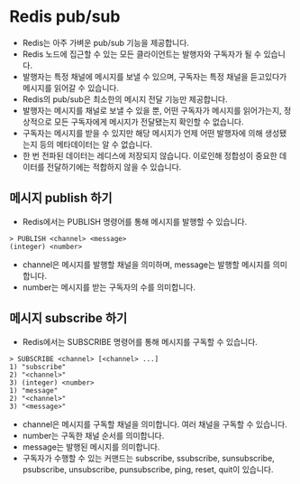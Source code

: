 # Redis pub/sub

* Redis는 아주 가벼운 pub/sub 기능을 제공합니다.
* Redis 노드에 집근할 수 있는 모든 클라이언트는 발행자와 구독자가 될 수 있습니다.
* 발행자는 특정 채널에 메시지를 보낼 수 있으며, 구독자는 특정 채널을 듣고있다가 메시지를 읽어갈 수 있습니다.
* Redis의 pub/sub은 최소한의 메시지 전달 기능만 제공합니다. 
* 발행자는 메시지를 채널로 보낼 수 있을 뿐, 어떤 구독자가 메시지를 읽어가는지, 정상적으로 모든 구독자에게 메시지가 전달됐는지 확인할 수 없습니다.
* 구독자는 메시지를 받을 수 있지만 해당 메시지가 언제 어떤 발행자에 의해 생성됐는지 등의 메타데이터는 알 수 없습니다.
* 한 번 전파된 데이터는 레디스에 저장되지 않습니다. 이로인해 정합성이 중요한 데이터를 전달하기에는 적합하지 않을 수 있습니다.

## 메시지 publish 하기

* Redis에서는 PUBLISH 명령어를 통해 메시지를 발행할 수 있습니다.

~~~
> PUBLISH <channel> <message>
(integer) <number>
~~~

* channel은 메시지를 발행할 채널을 의미하며, message는 발행할 메시지를 의미합니다.
* number는 메시지를 받는 구독자의 수를 의미합니다.

## 메시지 subscribe 하기

* Redis에서는 SUBSCRIBE 명령어를 통해 메시지를 구독할 수 있습니다.

~~~
> SUBSCRIBE <channel> [<channel> ...]
1) "subscribe"
2) "<channel>"
3) (integer) <number>
1) "message"
2) "<channel>"
3) "<message>"
~~~

* channel은 메시지를 구독할 채널을 의미합니다. 여러 채널을 구독할 수 있습니다.
* number는 구독한 채널 순서를 의미합니다.
* message는 발행된 메시지를 의미합니다.
* 구독자가 수행할 수 있는 커맨드는 subscribe, ssubscribe, sunsubscribe, psubscribe, unsubscribe, punsubscribe, ping, reset, quit이 있습니다.